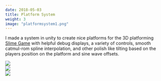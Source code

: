 ```yaml
---
date: 2018-05-03
title: Platform System
weight: 3
image: "platformsystem1.png"
---
```


I made a system in unity to create nice platforms for the 3D platforming [Slime Game](../games/slime-game) with helpful debug displays, a variety of controls, smooth catmul-rom spline interpolation, and other polish like tilting based on the  players position on the platform and sine wave offsets.

<!--more-->

![](../platformsystem2.png)
</br>
![](../platformsystem3.png)
</br>
![](../platformsystem4.png)